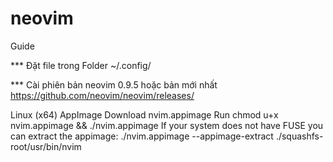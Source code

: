 # neovim
Guide


*** Đặt file trong Folder
~/.config/


*** Cài phiên bản neovim 0.9.5 hoặc bản mới nhất
https://github.com/neovim/neovim/releases/

Linux (x64)
AppImage
Download nvim.appimage
Run chmod u+x nvim.appimage && ./nvim.appimage
If your system does not have FUSE you can extract the appimage:
./nvim.appimage --appimage-extract
./squashfs-root/usr/bin/nvim
